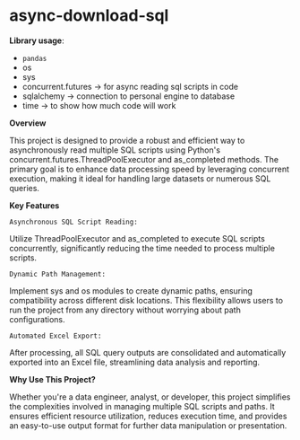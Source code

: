 # async-download-sql

**Library usage**: 
- ```pandas```
- os
- sys
- concurrent.futures -> for async reading sql scripts in code
- sqlalchemy -> connection to personal engine to database
- time -> to show how much code will work

  
**Overview**

This project is designed to provide a robust and efficient way to asynchronously read multiple SQL scripts using Python's concurrent.futures.ThreadPoolExecutor and as_completed methods. 
The primary goal is to enhance data processing speed by leveraging concurrent execution, making it ideal for handling large datasets or numerous SQL queries.

**Key Features**

`Asynchronous SQL Script Reading:`

Utilize ThreadPoolExecutor and as_completed to execute SQL scripts concurrently, significantly reducing the time needed to process multiple scripts.

`Dynamic Path Management:`

Implement sys and os modules to create dynamic paths, ensuring compatibility across different disk locations. 
This flexibility allows users to run the project from any directory without worrying about path configurations.

`Automated Excel Export:` 

After processing, all SQL query outputs are consolidated and automatically exported into an Excel file, streamlining data analysis and reporting.

**Why Use This Project?**

Whether you're a data engineer, analyst, or developer, this project simplifies the complexities involved in managing multiple SQL scripts and paths. 
It ensures efficient resource utilization, reduces execution time, and provides an easy-to-use output format for further data manipulation or presentation.
